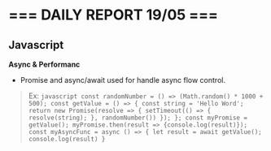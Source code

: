 # === DAILY REPORT 19/05 ===

## Javascript

**Async & Performanc**

- Promise and async/await used for handle async flow control.

>Ex:
    ```javascript
    const randomNumber = () => (Math.random() * 1000 + 500);
    const getValue = () => {
        const string = 'Hello Word';
        return new Promise(resolve => {
             setTimeout(() => {
                resolve(string);
                }, randomNumber())
        });
    };
    const myPromise = getValue();
    myPromise.then(result => {console.log(result)});
    const myAsyncFunc = async () => {
        let result = await getValue();
        console.log(result)
    }
    ```